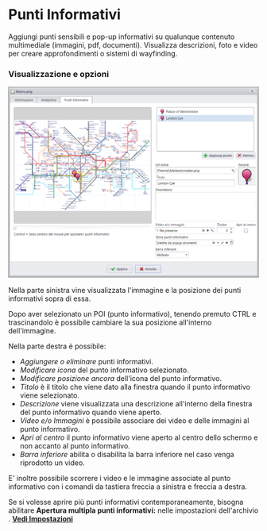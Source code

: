 # Punti Informativi
Aggiungi punti sensibili e pop-up informativi su qualunque contenuto multimediale (immagini, pdf, documenti). Visualizza descrizioni, foto e video per creare approfondimenti o sistemi di wayfinding.

### Visualizzazione e opzioni
![](/img/punti_informativi.png)

Nella parte sinistra vine visualizzata l'immagine e la posizione dei punti informativi sopra di essa.

Dopo aver selezionato un POI (punto informativo), tenendo premuto CTRL e trascinandolo è possibile cambiare la sua posizione all'interno dell'immagine.

Nella parte destra è possibile:

* _Aggiungere o eliminare_ punti informativi.
* _Modificare icona_ del punto informativo selezionato.
* _Modificare posizione ancora_ dell'icona del punto informativo.
* _Titolo_ è il titolo che viene dato alla finestra quando il punto informativo viene selezionato.
* _Descrizione_ viene visualizzata una descrizione all'interno della finestra del punto informativo quando viene aperto.
* _Video e/o Immagini_ è possibile associare dei video e delle immagini al punto informativo.
* _Apri al centro_ il punto informativo viene aperto al centro dello schermo e non accanto al punto informativo.
* _Barra inferiore_ abilita o disabilita la barra inferiore nel caso venga riprodotto un video.

E' inoltre possibile scorrere i video e le immagine associate al punto informativo con i comandi da tastiera freccia a sinistra e freccia a destra.

Se si volesse aprire più punti informativi contemporaneamente, bisogna abilitare __Apertura multipla punti informativi:__ nelle impostazioni dell'archivio . [__Vedi Impostazioni__](/it/media-manager/settings#impostazioni-generali)
